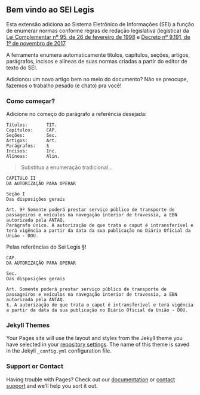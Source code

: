 ## Bem vindo ao SEI Legis

Esta extensão adiciona ao Sistema Eletrônico de Informações (SEI) a função de enumerar normas conforme regras de redação legislativa (legística) da [Lei Complementar nº 95, de 26 de fevereiro de 1998](http://www.planalto.gov.br/ccivil_03/leis/lcp/lcp95.htm) e [Decreto nº 9.191, de 1º de novembro de 2017](http://www.planalto.gov.br/ccivil_03/_ato2015-2018/2017/decreto/D9191.htm).

A ferramenta enumera automaticamente títulos, capítulos, seções, artigos, parágrafos, incisos e alíneas de suas normas criadas a partir do editor de texto do SEI.

Adicionou um novo artigo bem no meio do documento? Não se preocupe, fazemos o trabalho pesado (e chato) pra você!

### Como começar?

Adicione no começo do parágrafo a referência desejada:
```
Títulos:       TIT.
Capítulos:     CAP.
Seções:        Sec.
Artigos:       Art.
Parágrafos:    §
Incisos:       Inc.
Alíneas:       Alin.
```

> Substitua a enumeração tradicional...

```
CAPÍTULO II
DA AUTORIZAÇÃO PARA OPERAR

Seção I
Das disposições gerais

Art. 9º Somente poderá prestar serviço público de transporte de passageiros e veículos na navegação interior de travessia, a EBN autorizada pela ANTAQ.
Parágrafo único. A autorização de que trata o caput é intransferível e terá vigência a partir da data da sua publicação no Diário Oficial da União - DOU.
```

Pelas referências do Sei Legis §!

```
CAP.
DA AUTORIZAÇÃO PARA OPERAR

Sec.
Das disposições gerais

Art. Somente poderá prestar serviço público de transporte de passageiros e veículos na navegação interior de travessia, a EBN autorizada pela ANTAQ.
§. A autorização de que trata o caput é intransferível e terá vigência a partir da data da sua publicação no Diário Oficial da União - DOU.
```


### Jekyll Themes

Your Pages site will use the layout and styles from the Jekyll theme you have selected in your [repository settings](https://github.com/pedrohsoaresadv/sei-legis/settings). The name of this theme is saved in the Jekyll `_config.yml` configuration file.

### Support or Contact

Having trouble with Pages? Check out our [documentation](https://help.github.com/categories/github-pages-basics/) or [contact support](https://github.com/contact) and we’ll help you sort it out.
